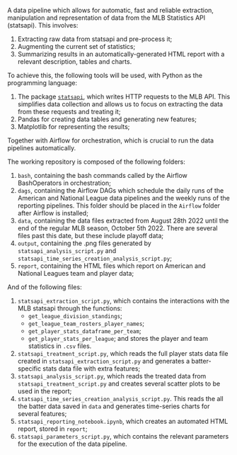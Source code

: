 A data pipeline which allows for automatic, fast and reliable extraction, manipulation and representation of data from the MLB Statistics API (statsapi). This involves:

1. Extracting raw data from statsapi and pre-process it;
2. Augmenting the current set of statistics;
3. Summarizing results in an automatically-generated HTML report with a relevant description, tables and charts.

To achieve this, the following tools will be used, with Python as the programming language:
    
1. The package [`statsapi`](https://github.com/toddrob99/MLB-StatsAPI), which writes HTTP requests to the MLB API. This simplifies data collection and allows us to focus on extracting the data from these requests and treating it;
2. Pandas for creating data tables and generating new features;
3. Matplotlib for representing the results;

Together with Airflow for orchestration, which is crucial to run the data pipelines automatically.

The working repository is composed of the following folders:

1. `bash`, containing the bash commands called by the Airflow BashOperators in orchestration;
2. `dags`, containing the Airflow DAGs which schedule the daily runs of the American and National League data pipelines and the weekly runs of the reporting pipelines. This folder should be placed in the `Airflow` folder after Airflow is installed;
3. `data`, containing the data files extracted from August 28th 2022 until the end of the regular MLB season, October 5th 2022. There are several files past this date, but these include playoff data;
4. `output`, containing the .png files generated by `statsapi_analysis_script.py` and `statsapi_time_series_creation_analysis_script.py`;
5. `report`, containing the HTML files which report on American and National Leagues team and player data;

And of the following files:

1. `statsapi_extraction_script.py`, which contains the interactions with the MLB statsapi through the functions:
    * `get_league_division_standings`;
    * `get_league_team_rosters_player_names`;
    * `get_player_stats_dataframe_per_team`;
    * `get_player_stats_per_league`;
and stores the player and team statistics in `.csv` files.
2. `statsapi_treatment_script.py`, which reads the full player stats data file created in `statsapi_extraction_script.py` and generates a batter-specific stats data file with extra features;
3. `statsapi_analysis_script.py`, which reads the treated data from `statsapi_treatment_script.py` and creates several scatter plots to be used in the report;
4. `statsapi_time_series_creation_analysis_script.py`. This reads the all the batter data saved in `data` and generates time-series charts for several features;
5. `statsapi_reporting_notebook.ipynb`, which creates an automated HTML report, stored in `report`;
6. `statsapi_parameters_script.py`, which contains the relevant parameters for the execution of the data pipeline.